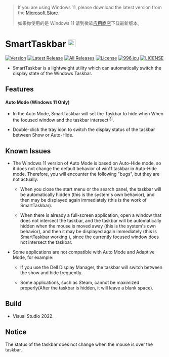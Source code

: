 >If you are using Windows 11, please download the latest version from the [Microsoft Store](https://www.microsoft.com/en-us/p/smarttaskbar/9pjm69mps6t9?activetab=pivot%3aoverviewtab).
>
>如果你使用的是 Windows 11 请到微软[应用商店](https://www.microsoft.com/zh-cn/p/smarttaskbar/9pjm69mps6t9?activetab=pivot%3aoverviewtab#)下载最新版本。

SmartTaskbar  <img src="https://github.com/ChanpleCai/SmartTaskbar/blob/main/logo/logo.png" width="24">
=====
[![Version](https://badge.fury.io/gh/ChanpleCai%2FSmartTaskbar.svg)](https://github.com/ChanpleCai/SmartTaskbar/releases/download/v1.1.9/SmartTaskbar_Setup.exe)
[![Latest Release](https://img.shields.io/github/downloads/ChanpleCai/SmartTaskbar/latest/total.svg)](https://github.com/ChanpleCai/SmartTaskbar/releases/download/v1.1.9/SmartTaskbar_Setup.exe)
[![All Releases](https://img.shields.io/github/downloads/ChanpleCai/SmartTaskbar/total.svg)](https://github.com/ChanpleCai/SmartTaskbar/releases)
[![License](http://img.shields.io/:license-MIT-blue.svg?style=flat)](LICENSE)
[![996.icu](https://img.shields.io/badge/link-996.icu-red.svg)](https://996.icu)
[![LICENSE](https://img.shields.io/badge/license-Anti%20996-blue.svg)](https://github.com/996icu/996.ICU/blob/master/LICENSE)

* SmartTaskbar is a lightweight utility which can automatically switch the display state of the Windows Taskbar.

Features
-----

#### Auto Mode (Windows 11 Only)

* In the Auto Mode, SmartTaskbar will set the Taskbar to hide when When the focused window and the taskbar intersect<sup>[[1]](#footnote)</sup>.
  
* Double-click the tray icon to switch the display status of the taskbar between Show or Auto-Hide.

Known Issues
----
  
* The Windows 11 version of Auto Mode is based on Auto-Hide mode, so it does not change the default behavior of win11 taskbar in Auto-Hide mode. Therefore, you will encounter the following "bugs", but they are not actually:

    * When you close the start menu or the search panel, the taskbar will be automatically hidden (this is the system's own behavior), and then may be displayed again immediately (this is the work of SmartTaskbar).
    
    * When there is already a full-screen application, open a window that does not intersect the taskbar, and the taskbar will be automatically hidden when the mouse is moved away (this is the system's own behavior), and then it may be displayed again immediately (this is SmartTaskbar working ), since the currently focused window does not intersect the taskbar.

* Some applications are not compatible with Auto Mode and Adaptive Mode, for example:
  
    * If you use the Dell Display Manager, the taskbar will switch between the show and hide frequently.
      
    * Some applications, such as Steam, cannot be maximized properly(After the taskbar is hidden, it will leave a blank space).

Build
-----
* Visual Studio 2022.

Notice
------
<a name="footnote"> The status of the taskbar does not change when the mouse is over the taskbar.</a>  
